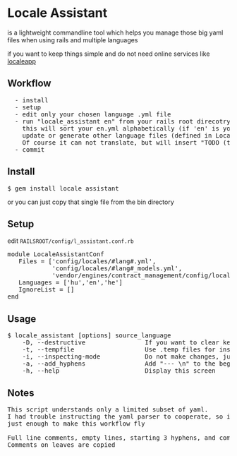 Locale Assistant
================

is a lightweight commandline tool
which helps you manage those big yaml files when using rails and multiple languages

if you want to keep things simple and do not need online services like [localeapp](http://www.localeapp.com/ "localeapp")

Workflow
--------------
<pre>
  - install
  - setup
  - edit only your chosen language .yml file
  - run "locale_assistant en" from your rails root direcotry (no need for bundle exec)
    this will sort your en.yml alphabetically (if 'en' is your primary language)
    update or generate other language files (defined in LocaleAssistantConf::Languages)
    Of course it can not translate, but will insert "TODO (text in other language)" keys in other files
  - commit
</pre>

Install
--------------
<pre>
$ gem install locale_assistant
</pre>
or you can just copy that single file from the bin directory

Setup
--------------
edit <code>RAILSROOT/config/l_assistant.conf.rb</code>
<pre>
module LocaleAssistantConf
   Files = ['config/locales/#lang#.yml',
            'config/locales/#lang#_models.yml',
            'vendor/engines/contract_management/config/locales/#lang#.yml' ]
   Languages = ['hu','en','he']
   IgnoreList = []
end
</pre>

Usage
--------------
<pre>
$ locale_assistant [options] source_language
    -D, --destructive                If you want to clear keys that are not in the source language
    -t, --tempfile                   Use .temp files for inspecting before overwriting
    -i, --inspecting-mode            Do not make changes, just list the missing keys
    -a, --add_hyphens                Add "--- \n" to the beginning of every yaml file
    -h, --help                       Display this screen
</pre>

Notes
--------------
<pre>
This script understands only a limited subset of yaml.
I had trouble instructing the yaml parser to cooperate, so i wrote a simple one,
just enough to make this workflow fly

Full line comments, empty lines, starting 3 hyphens, and comments on non leaf elements are dropped
Comments on leaves are copied
</pre>
